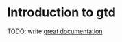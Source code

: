 # Introduction to gtd

TODO: write [great documentation](http://jacobian.org/writing/what-to-write/)
